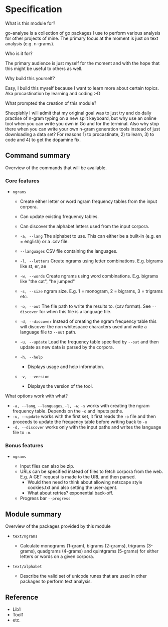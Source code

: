 # Specification

What is this module for?

go-analyse is a collection of go packages I use to perform various analysis for other projects of mine. The primary
focus at the moment is just on text analysis (e.g. n-grams).

Who is it for?

The primary audience is just myself for the moment and with the hope that this might be useful to others as well.

Why build this yourself?

Easy, I build this myself because I want to learn more about certain topics. Aka procastination by learning and coding :-D

What prompted the creation of this module?

Sheepishly I will admit that my original goal was to just try and do daily practise of n-gram typing on a new split
keyboard, but why use an online tool when you can write you own in Go and for the terminal. Also why stop there when
you can write your own n-gram generation tools instead of just downloading a data set?
For reasons 1) to procastinate, 2) to learn, 3) to code and 4) to get the dopamine fix.

## Command summary

Overview of the commands that will be available.

### Core features

-   `ngrams`

    -   Create either letter or word ngram frequency tables from the input corpora.
    -   Can update existing frequency tables.
    -   Can discover the alphabet letters used from the input corpora.

    -   `-a, --lang` The alphabet to use. This can either be a built-in (e.g. en = english) or a .csv file.
    -   `--languages` CSV file containing the languages.
    -   `-l, --letters` Create ngrams using letter combinations. E.g. bigrams like st, er, ae
    -   `-w, --words` Create ngrams using word combinations. E.g. bigrams like "the cat", "he jumped"
    -   `-s, --size` ngram size. E.g. 1 = monogram, 2 = bigrams, 3 = trigrams etc.
    -   `-o, --out` The file path to write the results to. (csv format). See `--discover` for when this file is a language file.
    -   `-d, --discover` Instead of creating the ngram frequency table this will discover the non whitespace characters used and write a language file to `--out` path.
    -   `-u, --update` Load the frequency table specified by `--out` and then update as new data is parsed by the corpora.

    -   `-h, --help`

        -   Displays usage and help information.

    -   `-v, --version`
        -   Displays the version of the tool.

What options work with what?

-   `-a, --lang`, `--languages`, `-l, -w`, `-s` works with creating the ngram frequency table. Depends on the `-o` and inputs paths.
-   `-u, --update` works with the first set, it first reads the `-o` file and then proceeds to update the frequency table before writing back to `-o`
-   `-d, --discover` works only with the input paths and writes the language file to `-o`.

### Bonus features

-   `ngrams`

    -   Input files can also be zip.
    -   URLs can be specified instead of files to fetch corpora from the web. E.g. A GET request is made to the URL and then parsed.
        -   Would then need to think about allowing netscape style cookies.txt and also setting the user-agent.
        -   What about retries? exponential back-off.
    -   Progress bar `--progress`

## Module summary

Overview of the packages provided by this module

-   `text/ngrams`

    -   Calculate monograms (1-gram), bigrams (2-grams), trigrams (3-grams), quadgrams (4-grams) and
        quintgrams (5-grams) for either letters or words on a given corpora.

-   `text/alphabet`
    -   Describe the valid set of unicode runes that are used in other packages to perform text analysis.

## Reference

-   Lib1
-   Tool1
-   etc.
